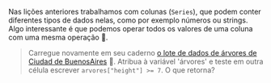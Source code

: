 Nas lições anteriores trabalhamos com colunas (`Series`), que podem conter diferentes tipos de dados nelas, como por exemplo números ou strings. Algo interessante é que podemos operar todos os valores de uma coluna com uma mesma operação 🤯.

> Carregue novamente em seu caderno [o lote de dados de árvores de Ciudad de BuenosAires](https://github.com/MumukiProject/datasets/raw/master/arbolado-publico-lineal.csv) 🌳.  Atribua à variável 'árvores' e teste em outra célula escrever `arvores["height"] >= 7`. O que retorna?
>
